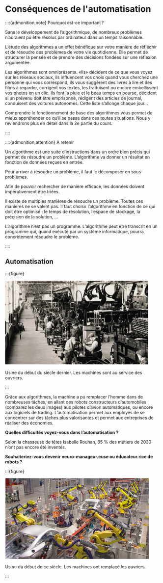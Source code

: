 Conséquences de l'automatisation
================================

::::{admonition,note} Pourquoi est-ce important ?

Sans le développement de l’algorithmique, de nombreux problèmes n’auraient pu être résolus par ordinateur dans un temps raisonnable.

L’étude des algorithmes a un effet bénéfique sur votre manière de réfléchir et de résoudre des problèmes de votre vie quotidienne. Elle permet de structurer la pensée et de prendre des décisions fondées sur une réflexion argumentée.

Les algorithmes sont omniprésents. «Ils» décident de ce que vous voyez sur les réseaux sociaux, ils influencent vos choix quand vous cherchez une personne qui vous correspond, ils vous suggèrent des livres à lire et des films à regarder, corrigent vos textes, les traduisent ou encore embellissent vos photos en un clic. Ils font la pluie et le beau temps en bourse, décident si un prévenu doit être emprisonné, rédigent des articles de journal, conduisent des voitures autonomes. Cette liste s’allonge chaque jour...

Comprendre le fonctionnement de base des algorithmes vous permet de mieux appréhender ce qu’il se passe dans ces toutes situations. Nous y reviendrons plus en détail dans la 2e partie du cours.

::::


::::{admonition,attention} A retenir

Un algorithme est une suite d’instructions dans un ordre bien précis qui permet de résoudre un problème. L’algorithme va donner un résultat en fonction de données reçues en entrée.

Pour arriver à résoudre un problème, il faut le décomposer en sous-problèmes.

Afin de pouvoir rechercher de manière efficace, les données doivent impérativement être triées.

Il existe de multiples manières de résoudre un problème. Toutes ces manières ne se valent pas. Il faut choisir l’algorithme en fonction de ce qui doit être optimisé : le temps de résolution, l’espace de stockage, la précision de la solution, ...

L’algorithme n’est pas un programme. L'algorithme peut être transcrit en un programme qui, quand exécuté par un système informatique, pourra concrètement résoudre le problème.     

::::




## Automatisation

:::{figure} 

<img src="media/Automatisation_avant.png">

Usine du début du siècle dernier. Les machines sont au service des ouvriers.

:::

Grâce aux algorithmes, la machine a pu remplacer l’homme dans de nombreuses tâches, en allant des robots constructeurs d’automobiles (comparez les deux images) aux pilotes d’avion automatiques, ou encore aux logiciels de trading. L’automatisation permet aux employés de se concentrer sur des tâches plus valorisantes et permet aux entreprises  de réaliser des économies. 

**Quelles difficultés voyez-vous dans l’automatisation ?**

Selon la chasseuse de têtes Isabelle Rouhan, 85 % des métiers de 2030 n’ont pas encore été inventés.  

**Souhaiteriez-vous devenir neuro-manageur.euse ou éducateur.rice de robots ?**

:::{figure} 

<img src="media/Automatisation_apres.png">

Usine du début de ce siècle. Les machines ont remplacé les ouvriers.

:::

